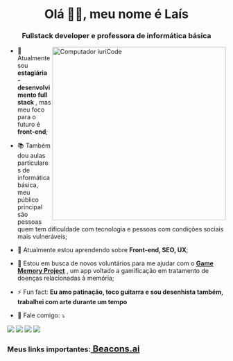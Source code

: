 <h1 align="center">Olá 👋🏽, meu nome é Laís</h1>
<h3 align="center">Fullstack developer e professora de informática básica</h3>
<img src="https://raw.githubusercontent.com/MicaelliMedeiros/micaellimedeiros/master/image/computer-illustration.png" min-width="400px" max-width="400px" width="400px" align="right" alt="Computador iuriCode">


- 🔭 Atualmente sou **estagiária - desenvolvimento full stack** , mas meu foco para o futuro é **front-end**;

- 📚 Também dou aulas particulares de informática básica, meu público principal são pessoas quem tem dificuldade com tecnologia e pessoas com condições sociais mais vulneráveis;

- 🌱 Atualmente estou aprendendo sobre **Front-end, SEO, UX**;

- 🤝 Estou em busca de novos voluntários para me ajudar com o **[Game Memory Project](https://github.com/Game-Memory-Project)** , um app voltado a gamificação em tratamento de doenças relacionadas à memória;

- ⚡ Fun fact: **Eu amo patinação, toco guitarra e sou desenhista também, trabalhei com arte durante um tempo**





-  💌 Fale comigo: ⤵️
  
<p align="left">
  <a href="mailto:dev.laisgalvao@gmail.com" alt="Gmail">
  <img src="https://img.shields.io/badge/Gmail-D14836?style=for-the-badge&logo=gmail&logoColor=white&link=mailto:dev.laisgalvao@gmail.com" /></a>

  <a href="https://www.linkedin.com/in/lais-galvao-bueno" alt="Linkedin">
  <img src="https://img.shields.io/badge/LinkedIn-0077B5?style=for-the-badge&logo=linkedin&logoColor=white&link=www.linkedin.com/in/lais-galvao-bueno" /></a>

  <a href="https://wa.me/5511997628274?text=Olá,%20Laís!" alt="WhatsApp">
  <img src="https://img.shields.io/badge/WhatsApp-25D366?style=for-the-badge&logo=whatsapp&logoColor=white"/></a>

  <a href="https://www.instagram.com/missguita_777/" alt="Instagram">
  <img src="https://img.shields.io/badge/Instagram-E4405F?style=for-the-badge&logo=instagram&logoColor=white&link=https://www.instagram.com/missguita_777/"/></a>
 
  <h3>Meus links importantes:<a style="font-weight: bold; font-size: 20px" href="https://beacons.ai/laisgalvao" target="_blank"> Beacons.ai</a></h3>
</p>  

